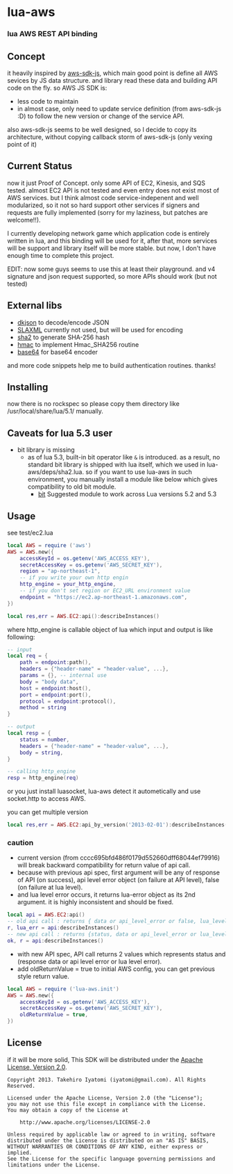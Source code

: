 lua-aws
=======

### lua AWS REST API binding



## Concept
it heavily inspired by [aws-sdk-js](https://raw.github.com/aws/aws-sdk-js/),
which main good point is define all AWS sevices by JS data structure. and library read these data and 
building API code on the fly. so AWS JS SDK is:
- less code to maintain
- in almost case, only need to update service definition (from aws-sdk-js :D) to follow the new version or change of the service API.

also aws-sdk-js seems to be well designed, 
so I decide to copy its architecture, without copying callback storm of aws-sdk-js (only vexing point of it)



## Current Status

now it just Proof of Concept.
only some API of EC2, Kinesis,  and SQS tested. almost EC2 API is not tested and even entry does not exist most of AWS services.
but I think almost code service-indepenent and well modularized, so it not so hard support other services
if signers and requests are fully implemented (sorry for my laziness, but patches are welcome!!).

I currently developing network game which application code is entirely written in lua, and this binding will be used for it,
after that, more services will be support and library itself will be more stable. but now, I don't have enough time to complete this project.

EDIT: now some guys seems to use this at least their playground. and v4 signature and json request supported, so more APIs should work (but not tested)



## External libs
- [dkjson](http://dkolf.de/src/dkjson-lua.fsl/home) to decode/encode JSON
- [SLAXML](https://github.com/Phrogz/SLAXML) currently not used, but will be used for encoding
- [sha2](http://lua-users.org/wiki/SecureHashAlgorithm) to generate SHA-256 hash
- [hmac](https://github.com/bjc/prosody/blob/master/util/hmac.lua) to implement Hmac_SHA256 routine
- [base64](http://lua-users.org/wiki/BaseSixtyFour) for base64 encoder

and more code snippets help me to build authentication routines. thanks!


## Installing

now there is no rockspec so please copy them directory like /usr/local/share/lua/5.1/ manually.


## Caveats for lua 5.3 user
- bit library is missing 
  - as of lua 5.3, built-in bit operator like ```&``` is introduced. as a result, no standard bit library is shipped with lua itself, which we used in lua-aws/deps/sha2.lua. so if you want to use lua-aws in such environment, you manually install a module like below which gives compatibility to old bit module. 
    - [bit](https://github.com/aryajur/bit.git) Suggested module to work across Lua versions 5.2 and 5.3


## Usage

see test/ec2.lua

```lua
local AWS = require ('aws')
AWS = AWS.new({
	accessKeyId = os.getenv('AWS_ACCESS_KEY'),
	secretAccessKey = os.getenv('AWS_SECRET_KEY'),
	region = "ap-northeast-1",
	-- if you write your own http engin
	http_engine = your_http_engine,
	-- if you don't set region or EC2_URL environment value
	endpoint = "https://ec2.ap-northeast-1.amazonaws.com",
})

local res,err = AWS.EC2:api():describeInstances()
```

where http_engine is callable object of lua which input and output is like following:
```lua
-- input
local req = {
	path = endpoint:path(),
	headers = {"header-name" = "header-value", ...},
	params = {}, -- internal use
	body = "body data",
	host = endpoint:host(),
	port = endpoint:port(),
	protocol = endpoint:protocol(),
	method = string
}

-- output
local resp = {
	status = number,
	headers = {"header-name" = "header-value", ...},
	body = string,
}

-- calling http_engine
resp = http_engine(req)
```

or you just install luasocket, lua-aws detect it autometically and use socket.http to access AWS.



you can get multiple version
```lua
local res,err = AWS.EC2:api_by_version('2013-02-01'):describeInstances()
```

### caution

- current version (from cccc695bfd486f0179d552660dff68044ef79916) will break backward compatibility for return value of api call.
 - because with previous api spec, first argument will be any of response of API (on success), api level error object (on failure at API level), false (on failure at lua level). 
 - and lua level error occurs, it returns lua-error object as its 2nd argument. it is highly inconsistent and should be fixed.
``` lua
local api = AWS.EC2:api()
-- old api call : returns { data or api_level_error or false, lua_level_error(if occurs) }
r, lua_err = api:describeInstances()
-- new api call : returns {status, data or api_level_error or lua_level_error}
ok, r = api:describeInstances()
``` 
- with new API spec, API call returns 2 values which represents status and (response data or api level error or lua level error). 
- add oldReturnValue = true to initial AWS config, you can get previous style return value.
``` lua
local AWS = require ('lua-aws.init')
AWS = AWS.new({
	accessKeyId = os.getenv('AWS_ACCESS_KEY'),
	secretAccessKey = os.getenv('AWS_SECRET_KEY'),
	oldReturnValue = true,
})
```


## License

if it will be more solid, This SDK will be distributed under the
[Apache License, Version 2.0](http://www.apache.org/licenses/LICENSE-2.0).

```no-highlight
Copyright 2013. Takehiro Iyatomi (iyatomi@gmail.com). All Rights Reserved.

Licensed under the Apache License, Version 2.0 (the "License");
you may not use this file except in compliance with the License.
You may obtain a copy of the License at

    http://www.apache.org/licenses/LICENSE-2.0

Unless required by applicable law or agreed to in writing, software
distributed under the License is distributed on an "AS IS" BASIS,
WITHOUT WARRANTIES OR CONDITIONS OF ANY KIND, either express or implied.
See the License for the specific language governing permissions and
limitations under the License.
```
